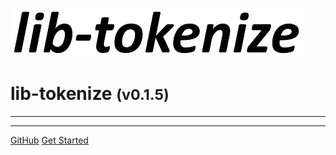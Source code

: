 <!-- _coverpage.md -->

![logo](media/lib-tokenize.png)

# lib-tokenize <small>(v0.1.5)</small>

<hr>

<!-- 
> A template for nodejs library development

> View docs for project setup and deployment
 -->

<hr>

<!-- 
- Many Features
- Many More Features
 -->

[GitHub](https://github.com/liquicode/template-lib)
[Get Started](guides/readme.md)


<!-- background image -->
<!-- ![]() -->

<!-- background color -->
<!-- ![color](#cceeff) -->
<!-- ![color](#2980B9) -->
